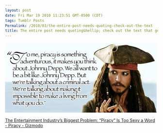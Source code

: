 ```yaml
---
layout: post
date: Fri Mar 19 2010 11:23:51 GMT-0500 (CDT)
tags: Tumblr Posts
Permalink: /2010/03/the-entire-post-needs-quoting-check-out-the-text
title: The entire post needs quoting&hellip; check out the text that goes along with this one!
---
```


![](/public/assets/tumblr/tumblr_kzjevrPcDD1qa4klho1_500.jpg)

[The Entertainment Industry’s Biggest Problem: “Piracy” Is Too Sexy a Word - Piracy - Gizmodo](http://gizmodo.com/5496894/the-entertainment-industrys-biggest-problem-piracy-is-too-sexy-a-word?utm_source=feedburner&utm_medium=feed&utm_campaign=Feed%3A+gizmodo%2Ffull+%28Gizmodo%29&utm_content=Google+Reader)
